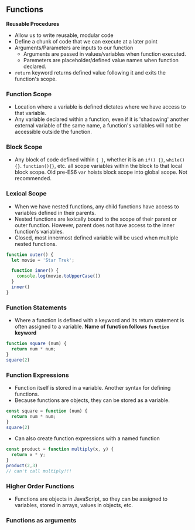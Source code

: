 ## Functions
**Reusable Procedures**
* Allow us to write reusable, modular code
* Define a chunk of code that we can execute at a later point
* Arguments/Parameters are inputs to our function
    * Arguments are passed in values/variables when function executed.
    * Paremeters are placeholder/defined value names when function declared.
* `return` keyword returns defined value following it and exits the function's scope.

### Function Scope
* Location where a variable is defined dictates where we have access to that variable.
* Any variable declared within a function, even if it is 'shadowing' another external variable of the same name, a function's variables will not be accessible outside the function.

### Block Scope
* Any block of code defined within `{ }`, whether it is an `if() {}`, `while(){}`. `function(){}`, etc. all scope variables within the block to that local block scope. Old pre-ES6 `var` hoists block scope into global scope. Not recommended.

### Lexical Scope
* When we have nested functions, any child functions have access to variables defined in their parents.
* Nested functions are lexically bound to the scope of their parent or outer function. However, parent does not have access to the inner function's variables. 
* Closed, most innermost defined variable will be used when multiple nested functions. 
```javascript
function outer() {
  let movie = 'Star Trek';

  function inner() {
    console.log(movie.toUpperCase())
  }
  inner()
}
```
### Function Statements
* Where a function is defined with a keyword and its return statement is often assigned to a variable. **Name of function follows `function` keyword**
```javascript
function square (num) {
  return num * num;
}
square(2)
```

### Function Expressions
* Function itself is stored in a variable. Another syntax for defining functions.
* Because functions are objects, they can be stored as a variable.
```javascript
const square = function (num) {
  return num * num;
}
square(2)
```
* Can also create function expressions with a named function
```javascript
const product = function multiply(x, y) {
  return x * y;
}
product(2,3)
// can't call multiply!!!
```

### Higher Order Functions
* Functions are objects in JavaScript, so they can be assigned to variables, stored in arrays, values in objects, etc.

### Functions as arguments